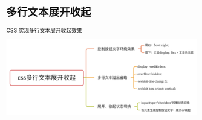 



<script setup>
import demo from './demo.vue'
</script>

# 多行文本展开收起

[CSS 实现多行文本展开收起效果](https://www.cnblogs.com/niejunchan/p/15078198.html)

![参考](./img.png)

<preview codePath="knowledge-lib/html&css/多行文本展开收起/demo.vue">
  <demo />
</preview>
